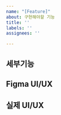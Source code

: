 ```yaml
---
name: "[Feature]"
about: 구현해야할 기능
title: ''
labels: ''
assignees: ''

---
```


## 세부기능

## Figma UI/UX

## 실제 UI/UX
